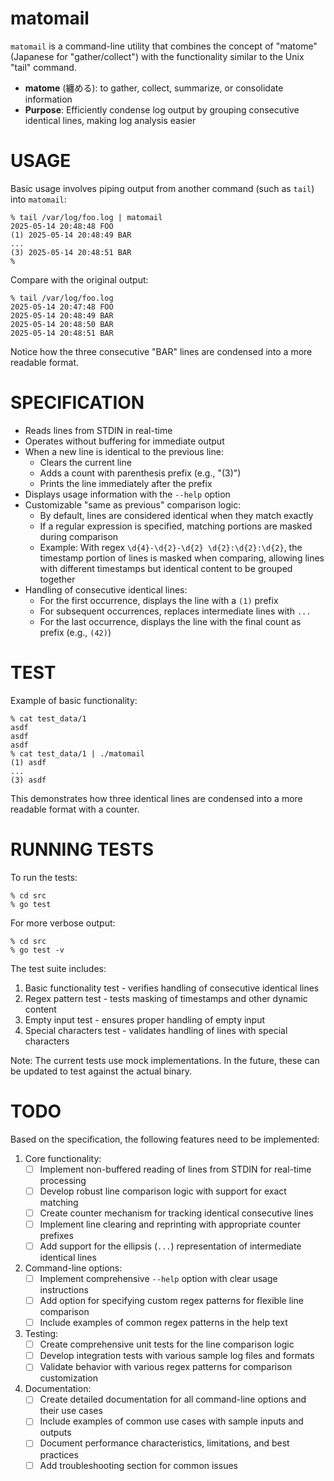 # matomail

`matomail` is a command-line utility that combines the concept of "matome" (Japanese for "gather/collect") with the functionality similar to the Unix "tail" command.

* **matome** (纏める): to gather, collect, summarize, or consolidate information
* **Purpose**: Efficiently condense log output by grouping consecutive identical lines, making log analysis easier

# USAGE

Basic usage involves piping output from another command (such as `tail`) into `matomail`:

```
% tail /var/log/foo.log | matomail
2025-05-14 20:48:48 FOO
(1) 2025-05-14 20:48:49 BAR
...
(3) 2025-05-14 20:48:51 BAR
%
```

Compare with the original output:

```
% tail /var/log/foo.log
2025-05-14 20:47:48 FOO
2025-05-14 20:48:49 BAR
2025-05-14 20:48:50 BAR
2025-05-14 20:48:51 BAR
```

Notice how the three consecutive "BAR" lines are condensed into a more readable format.

# SPECIFICATION

- Reads lines from STDIN in real-time
- Operates without buffering for immediate output
- When a new line is identical to the previous line:
  - Clears the current line
  - Adds a count with parenthesis prefix (e.g., "(3)")
  - Prints the line immediately after the prefix
- Displays usage information with the `--help` option
- Customizable "same as previous" comparison logic:
  - By default, lines are considered identical when they match exactly
  - If a regular expression is specified, matching portions are masked during comparison
  - Example: With regex `\d{4}-\d{2}-\d{2} \d{2}:\d{2}:\d{2}`, the timestamp portion of lines is masked when comparing, allowing lines with different timestamps but identical content to be grouped together
- Handling of consecutive identical lines:
  - For the first occurrence, displays the line with a `(1)` prefix
  - For subsequent occurrences, replaces intermediate lines with `...`
  - For the last occurrence, displays the line with the final count as prefix (e.g., `(42)`)

# TEST

Example of basic functionality:

```
% cat test_data/1
asdf
asdf
asdf
% cat test_data/1 | ./matomail
(1) asdf
...
(3) asdf
```

This demonstrates how three identical lines are condensed into a more readable format with a counter.

# RUNNING TESTS

To run the tests:

```
% cd src
% go test
```

For more verbose output:

```
% cd src
% go test -v
```

The test suite includes:
1. Basic functionality test - verifies handling of consecutive identical lines
2. Regex pattern test - tests masking of timestamps and other dynamic content
3. Empty input test - ensures proper handling of empty input
4. Special characters test - validates handling of lines with special characters

Note: The current tests use mock implementations. In the future, these can be updated to test against the actual binary.

# TODO

Based on the specification, the following features need to be implemented:

1. Core functionality:
   - [ ] Implement non-buffered reading of lines from STDIN for real-time processing
   - [ ] Develop robust line comparison logic with support for exact matching
   - [ ] Create counter mechanism for tracking identical consecutive lines
   - [ ] Implement line clearing and reprinting with appropriate counter prefixes
   - [ ] Add support for the ellipsis (`...`) representation of intermediate identical lines

2. Command-line options:
   - [ ] Implement comprehensive `--help` option with clear usage instructions
   - [ ] Add option for specifying custom regex patterns for flexible line comparison
   - [ ] Include examples of common regex patterns in the help text

3. Testing:
   - [ ] Create comprehensive unit tests for the line comparison logic
   - [ ] Develop integration tests with various sample log files and formats
   - [ ] Validate behavior with various regex patterns for comparison customization

4. Documentation:
   - [ ] Create detailed documentation for all command-line options and their use cases
   - [ ] Include examples of common use cases with sample inputs and outputs
   - [ ] Document performance characteristics, limitations, and best practices
   - [ ] Add troubleshooting section for common issues

